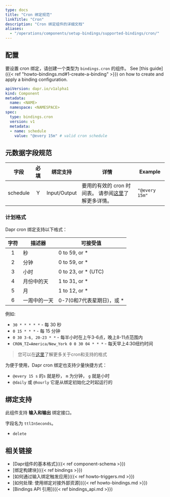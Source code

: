 ```yaml
---
type: docs
title: "Cron 绑定规范"
linkTitle: "Cron"
description: "Cron 绑定组件的详细文档"
aliases:
  - "/operations/components/setup-bindings/supported-bindings/cron/"
---
```


## 配置

要设置 cron 绑定，请创建一个类型为 `bindings.cron` 的组件。 See [this guide]({{< ref "howto-bindings.md#1-create-a-binding" >}}) on how to create and apply a binding configuration.


```yaml
apiVersion: dapr.io/v1alpha1
kind: Component
metadata:
  name: <NAME>
  namespace: <NAMESPACE>
spec:
  type: bindings.cron
  version: v1
  metadata:
  - name: schedule
    value: "@every 15m" # valid cron schedule
```

## 元数据字段规范

| 字段       | 必填 | 绑定支持         | 详情                                                | Example        |
| -------- |:--:| ------------ | ------------------------------------------------- | -------------- |
| schedule | Y  | Input/Output | 要用的有效的 cron 时间表。 请参阅[这里](#schedule-format)了解更多详情。 | `"@every 15m"` |

### 计划格式

Dapr cron 绑定支持以下格式：

| 字符 | 描述器    | 可接受值                |
|:--:| ------ | ------------------- |
| 1  | 秒      | 0 to 59, or *       |
| 2  | 分钟     | 0 to 59, or *       |
| 3  | 小时     | 0 to 23, or * (UTC) |
| 4  | 月份中的天  | 1 to 31, or *       |
| 5  | 月      | 1 to 12, or *       |
| 6  | 一周中的一天 | 0-7(0和7代表星期日)，或 *   |

例如:

* `30 * * * * *` - 每 30 秒
* `0 15 * * *` - 每 15 分钟
* `0 30 3-6, 20-23 * *` - 每半小时在上午3-6点，晚上8-11点范围内
* `CRON_TZ=America/New_York 0 0 30 04 * * *` - 每天早上4:30纽约时间

> 您可以在[这里](https://en.wikipedia.org/wiki/Cron)了解更多关于cron和支持的格式

为便于使用，Dapr cron 绑定也支持少量快捷方式：

* `@every 15 s` 的`s` 就是秒， `m` 为分钟， `g` 就是小时
* `@daily` 或 `@hourly` 它是从绑定初始化之时起运行的

## 绑定支持

此组件支持 **输入和输出** 绑定接口。

字段名为 `ttlInSeconds`。

- `delete`

## 相关链接

- [Dapr组件的基本格式]({{< ref component-schema >}})
- [绑定构建块]({{< ref bindings >}})
- [如何通过输入绑定触发应用]({{< ref howto-triggers.md >}})
- [如何处理: 使用绑定对接外部资源]({{< ref howto-bindings.md >}})
- [Bindings API 引用]({{< ref bindings_api.md >}})
